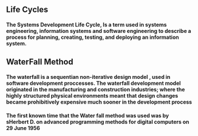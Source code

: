## Life Cycles

#### The Systems Development Life Cycle, Is a term used in systems engineering, information systems and software engineering to describe a process for planning, creating, testing, and deploying an information system. 

## WaterFall Method 

#### The waterfall is a sequentian non-iterative design model , used in software development proccesses. The waterfall development model originated in the manufacturing and construction industries; where the highly structured physical environments meant that design changes became prohibitively expensive much sooner in the development process

#### The first known time that the Water fall method was used was by sHerbert D. on advanced programming methods for digital computers on 29 June 1956

